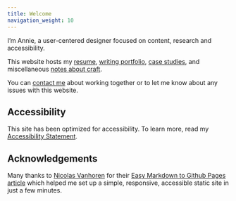 ```yaml
---
title: Welcome
navigation_weight: 10
---
```


<link rel="stylesheet" href="style.css">

I’m Annie, a user-centered designer focused on content, research and accessibility.

This website hosts my [resume](resume.md), [writing portfolio](/work), [case studies](/case-studies), and miscellaneous [notes about craft](/craft-notes).

You can [contact me](contact.md) about working together or to let me know about any issues with this website.

## Accessibility
This site has been optimized for accessibility. To learn more, read my [Accessibility Statement](https://streats.github.io/accessibility-statement.html).

## Acknowledgements
Many thanks to [Nicolas Vanhoren](https://github.com/nicolas-van) for their [Easy Markdown to Github Pages article](https://nicolas-van.github.io/easy-markdown-to-github-pages/) which helped me set up a simple, responsive, accessible static site in just a few minutes.
